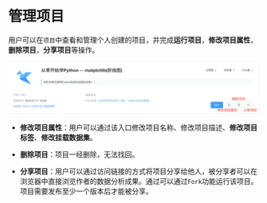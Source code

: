 # 管理项目

用户可以在`项目`中查看和管理个人创建的项目，并完成**运行项目**，**修改项目属性**，**删除项目**，**分享项目**等操作。

![image description](/image/项目属性修改.png)

* **修改项目属性**：用户可以通过该入口修改项目名称、修改项目描述、**修改项目标签**、**修改挂载数据集**。

* **删除项目**：项目一经删除，无法找回。
* **分享项目**：用户可以通过访问链接的方式将项目分享给他人，被分享者可以在浏览器中直接浏览作者的数据分析成果。通过可以通过`Fork`功能运行该项目。项目需要发布至少一个版本后才能被分享。
